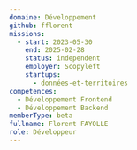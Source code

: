 ```yaml
---
domaine: Développement
github: fflorent
missions:
  - start: 2023-05-30
    end: 2025-02-28
    status: independent
    employer: Scopyleft
    startups:
      - données-et-territoires
competences:
  - Développement Frontend
  - Développement Backend
memberType: beta
fullname: Florent FAYOLLE
role: Développeur
---
```

